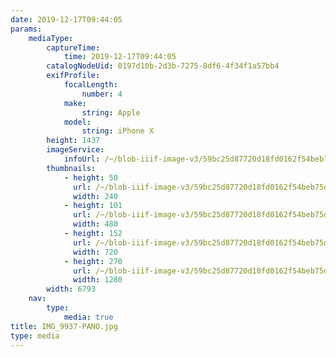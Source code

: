 ```yaml
---
date: 2019-12-17T09:44:05
params:
    mediaType:
        captureTime:
            time: 2019-12-17T09:44:05
        catalogNodeUid: 0197d10b-2d3b-7275-8df6-4f34f1a57bb4
        exifProfile:
            focalLength:
                number: 4
            make:
                string: Apple
            model:
                string: iPhone X
        height: 1437
        imageService:
            infoUrl: /~/blob-iiif-image-v3/59bc25d87720d18fd0162f54beb75d462178534eb902c39376dce857ef4cc33e/info.json
        thumbnails:
            - height: 50
              url: /~/blob-iiif-image-v3/59bc25d87720d18fd0162f54beb75d462178534eb902c39376dce857ef4cc33e/full/240%2C50/0/default.jpg
              width: 240
            - height: 101
              url: /~/blob-iiif-image-v3/59bc25d87720d18fd0162f54beb75d462178534eb902c39376dce857ef4cc33e/full/480%2C101/0/default.jpg
              width: 480
            - height: 152
              url: /~/blob-iiif-image-v3/59bc25d87720d18fd0162f54beb75d462178534eb902c39376dce857ef4cc33e/full/720%2C152/0/default.jpg
              width: 720
            - height: 270
              url: /~/blob-iiif-image-v3/59bc25d87720d18fd0162f54beb75d462178534eb902c39376dce857ef4cc33e/full/1280%2C270/0/default.jpg
              width: 1280
        width: 6793
    nav:
        type:
            media: true
title: IMG_9937-PANO.jpg
type: media
---
```

